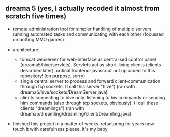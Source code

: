 ## dreama 5 (yes, I actually recoded it almost from scratch five times)

* remote administration tool for simpler handling of multiple servers running automated tasks and communicating with each other (focussed on botting MMO games)

* architecture:
	* tomcat webserver for web-interface as centralised control panel (dreama5/hive/servlets). Servlets act as short-living clients (clients described later). critical frontend-javascript not uploaded to this repository! (on purpose. sorry)
	* single central server to process and forward client-communication through tcp sockets. (I call this server "hive") (ran with dreama5/hive/sockets/DreamServer.java)
	* clients connecting to hive only. listening to his commands or sending him commands (also through tcp sockets, obviously). (I call these clients "dreamlings") (ran with dreama5/dreamling/dreamling/client/Dreamling.java)

* finished this project in a matter of weeks. refactoring for years now. touch it with carefulness please, it's my baby